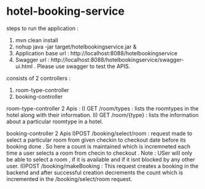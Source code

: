 # hotel-booking-service

steps to run the application :
1. mvn clean install
2. nohup java -jar target/hotelbookingservice.jar &
3. Application base url : http://localhost:8088/hotelbookingservice
4. Swagger url : http://localhost:8088/hotelbookingservice/swagger-ui.html . Please use swagger to test the APIS.

consists of 2 controllers :
1. room-type-controller
2. booking-controller

room-type-controller
2 Apis :
I) GET /room/types : lists the roomtypes in the hotel along with their information.
II) GET /room/{type} : lists the information about a particular roomtype in a hotel.

booking-controller
2 Apis
I)POST /booking/select/room : request made to select a particular room from given checkin to checkout date before its booking done . So here a count is maintained which is incremneted each time a user selects a room from checin to checkout . 
Note : USer will only be able to select a room , if it is available and if it isnt blocked by any other user.
II)POST /booking/makeBooking : This request creates a booking in the backend and after successful creation decrements the count which is incremented in the /booking/select/room request.






